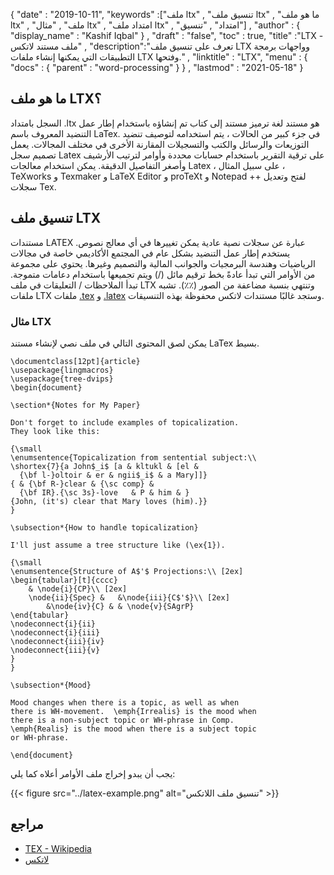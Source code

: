 {
  "date" : "2019-10-11",
  "keywords" :["ملف ltx" , "تنسيق ملف ltx" , "ما هو ملف ltx" , "ملف" , "مثال ltx" , "امتداد ملف ltx" , "امتداد" , "تنسيق"] ,
  "author" : {
    "display_name" : "Kashif Iqbal"
} ,
  "draft" : "false",
  "toc" : true,
  "title" :"LTX - ملف مستند لاتكس" ,
  "description":"تعرف على تنسيق ملف LTX وواجهات برمجة التطبيقات التي يمكنها إنشاء ملفات LTX وفتحها." ,
  "linktitle" : "LTX",
  "menu" : {
    "docs" : {
      "parent" : "word-processing"
}
} ,
  "lastmod" : "2021-05-18"
}

## ما هو ملف LTX؟

السجل بامتداد .ltx هو مستند لغة ترميز مستند إلى كتاب تم إنشاؤه باستخدام إطار عمل التنضيد المعروف باسم LaTex. في جزء كبير من الحالات ، يتم استخدامه لتوصيف تنضيد التوزيعات والرسائل والكتب والتسجيلات المقارنة الأخرى في مختلف المجالات. يعمل تصميم سجل Latex على ترقية التقرير باستخدام حسابات محددة وأوامر لترتيب الأرشيف وأصغر التفاصيل الدقيقة. يمكن استخدام معالجات Latex ، على سبيل المثال ، TeXworks و Texmaker و LaTeX Editor و proTeXt و Notepad ++ لفتح وتعديل سجلات Tex.

## تنسيق ملف LTX

مستندات LATEX عبارة عن سجلات نصية عادية يمكن تغييرها في أي معالج نصوص. يستخدم إطار عمل التنضيد بشكل عام في المجتمع الأكاديمي خاصة في مجالات الرياضيات وهندسة البرمجيات والجوانب المالية والتصميم وغيرها. يحتوي على مجموعة من الأوامر التي تبدأ عادةً بخط ترقيم مائل (/) ويتم تجميعها باستخدام دعامات متموجة. تبدأ الملاحظات / التعليقات في ملف LTX وتنتهي بنسبة مضاعفة من الصور (٪٪). تشبه ملفات LTX ملفات [.tex](/ar/page-description-language/tex/) و [.latex](/ar/word-processing/latex/) وستجد غالبًا مستندات لاتكس محفوظة بهذه التنسيقات.

### مثال LTX

يمكن لصق المحتوى التالي في ملف نصي لإنشاء مستند LaTex بسيط.

```
\documentclass[12pt]{article}
\usepackage{lingmacros}
\usepackage{tree-dvips}
\begin{document}

\section*{Notes for My Paper}

Don't forget to include examples of topicalization.
They look like this:

{\small
\enumsentence{Topicalization from sentential subject:\\
\shortex{7}{a John$_i$ [a & kltukl & [el &
  {\bf l-}oltoir & er & ngii$_i$ & a Mary]]}
{ & {\bf R-}clear & {\sc comp} &
  {\bf IR}.{\sc 3s}-love   & P & him & }
{John, (it's) clear that Mary loves (him).}}
}

\subsection*{How to handle topicalization}

I'll just assume a tree structure like (\ex{1}).

{\small
\enumsentence{Structure of A$'$ Projections:\\ [2ex]
\begin{tabular}[t]{cccc}
    & \node{i}{CP}\\ [2ex]
    \node{ii}{Spec} &   &\node{iii}{C$'$}\\ [2ex]
        &\node{iv}{C} & & \node{v}{SAgrP}
\end{tabular}
\nodeconnect{i}{ii}
\nodeconnect{i}{iii}
\nodeconnect{iii}{iv}
\nodeconnect{iii}{v}
}
}

\subsection*{Mood}

Mood changes when there is a topic, as well as when
there is WH-movement.  \emph{Irrealis} is the mood when
there is a non-subject topic or WH-phrase in Comp.
\emph{Realis} is the mood when there is a subject topic
or WH-phrase.

\end{document}
```

يجب أن يبدو إخراج ملف الأوامر أعلاه كما يلي:

{{< figure src="../latex-example.png" alt="تنسيق ملف اللاتكس" >}}

## مراجع ##

* [TEX - Wikipedia](https://en.wikipedia.org/wiki/TeX)
* [لاتكس](http://mally.stanford.edu/~sr/computing/latex-example.html)

